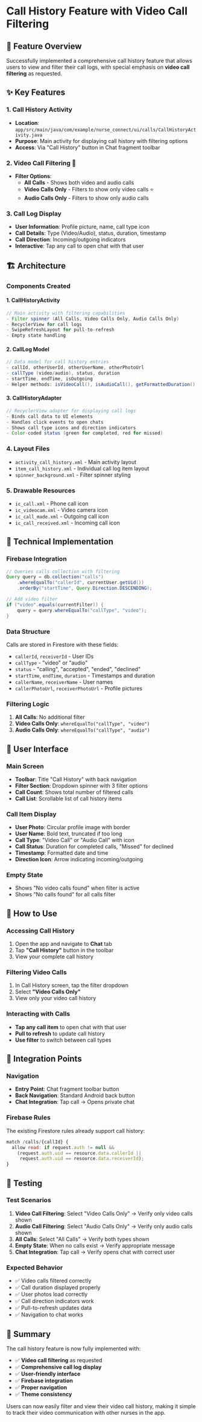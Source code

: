 # Call History Feature with Video Call Filtering

## 🎯 **Feature Overview**

Successfully implemented a comprehensive call history feature that allows users to view and filter their call logs, with special emphasis on **video call filtering** as requested.

## ✨ **Key Features**

### **1. Call History Activity**
- **Location**: `app/src/main/java/com/example/nurse_connect/ui/calls/CallHistoryActivity.java`
- **Purpose**: Main activity for displaying call history with filtering options
- **Access**: Via "Call History" button in Chat fragment toolbar

### **2. Video Call Filtering** 🎥
- **Filter Options**:
  - **All Calls** - Shows both video and audio calls
  - **Video Calls Only** - Filters to show only video calls ⭐
  - **Audio Calls Only** - Filters to show only audio calls

### **3. Call Log Display**
- **User Information**: Profile picture, name, call type icon
- **Call Details**: Type (Video/Audio), status, duration, timestamp
- **Call Direction**: Incoming/outgoing indicators
- **Interactive**: Tap any call to open chat with that user

## 🏗️ **Architecture**

### **Components Created**

#### **1. CallHistoryActivity**
```java
// Main activity with filtering capabilities
- Filter spinner (All Calls, Video Calls Only, Audio Calls Only)
- RecyclerView for call logs
- SwipeRefreshLayout for pull-to-refresh
- Empty state handling
```

#### **2. CallLog Model**
```java
// Data model for call history entries
- callId, otherUserId, otherUserName, otherPhotoUrl
- callType (video/audio), status, duration
- startTime, endTime, isOutgoing
- Helper methods: isVideoCall(), isAudioCall(), getFormattedDuration()
```

#### **3. CallHistoryAdapter**
```java
// RecyclerView adapter for displaying call logs
- Binds call data to UI elements
- Handles click events to open chats
- Shows call type icons and direction indicators
- Color-coded status (green for completed, red for missed)
```

### **4. Layout Files**
- `activity_call_history.xml` - Main activity layout
- `item_call_history.xml` - Individual call log item layout
- `spinner_background.xml` - Filter spinner styling

### **5. Drawable Resources**
- `ic_call.xml` - Phone call icon
- `ic_videocam.xml` - Video camera icon
- `ic_call_made.xml` - Outgoing call icon
- `ic_call_received.xml` - Incoming call icon

## 🔧 **Technical Implementation**

### **Firebase Integration**
```java
// Queries calls collection with filtering
Query query = db.collection("calls")
    .whereEqualTo("callerId", currentUser.getUid())
    .orderBy("startTime", Query.Direction.DESCENDING);

// Add video filter
if ("video".equals(currentFilter)) {
    query = query.whereEqualTo("callType", "video");
}
```

### **Data Structure**
Calls are stored in Firestore with these fields:
- `callerId`, `receiverId` - User IDs
- `callType` - "video" or "audio"
- `status` - "calling", "accepted", "ended", "declined"
- `startTime`, `endTime`, `duration` - Timestamps and duration
- `callerName`, `receiverName` - User names
- `callerPhotoUrl`, `receiverPhotoUrl` - Profile pictures

### **Filtering Logic**
1. **All Calls**: No additional filter
2. **Video Calls Only**: `whereEqualTo("callType", "video")`
3. **Audio Calls Only**: `whereEqualTo("callType", "audio")`

## 🎨 **User Interface**

### **Main Screen**
- **Toolbar**: Title "Call History" with back navigation
- **Filter Section**: Dropdown spinner with 3 filter options
- **Call Count**: Shows total number of filtered calls
- **Call List**: Scrollable list of call history items

### **Call Item Display**
- **User Photo**: Circular profile image with border
- **User Name**: Bold text, truncated if too long
- **Call Type**: "Video Call" or "Audio Call" with icon
- **Call Status**: Duration for completed calls, "Missed" for declined
- **Timestamp**: Formatted date and time
- **Direction Icon**: Arrow indicating incoming/outgoing

### **Empty State**
- Shows "No video calls found" when filter is active
- Shows "No calls found" for all calls filter

## 🚀 **How to Use**

### **Accessing Call History**
1. Open the app and navigate to **Chat** tab
2. Tap **"Call History"** button in the toolbar
3. View your complete call history

### **Filtering Video Calls**
1. In Call History screen, tap the filter dropdown
2. Select **"Video Calls Only"**
3. View only your video call history

### **Interacting with Calls**
- **Tap any call item** to open chat with that user
- **Pull to refresh** to update call history
- **Use filter** to switch between call types

## 🔗 **Integration Points**

### **Navigation**
- **Entry Point**: Chat fragment toolbar button
- **Back Navigation**: Standard Android back button
- **Chat Integration**: Tap call → Opens private chat

### **Firebase Rules**
The existing Firestore rules already support call history:
```javascript
match /calls/{callId} {
  allow read: if request.auth != null &&
    (request.auth.uid == resource.data.callerId ||
     request.auth.uid == resource.data.receiverId);
}
```

## 📱 **Testing**

### **Test Scenarios**
1. **Video Call Filtering**: Select "Video Calls Only" → Verify only video calls shown
2. **Audio Call Filtering**: Select "Audio Calls Only" → Verify only audio calls shown
3. **All Calls**: Select "All Calls" → Verify both types shown
4. **Empty State**: When no calls exist → Verify appropriate message
5. **Chat Integration**: Tap call → Verify opens chat with correct user

### **Expected Behavior**
- ✅ Video calls filtered correctly
- ✅ Call duration displayed properly
- ✅ User photos load correctly
- ✅ Call direction indicators work
- ✅ Pull-to-refresh updates data
- ✅ Navigation to chat works

## 🎉 **Summary**

The call history feature is now fully implemented with:
- ✅ **Video call filtering** as requested
- ✅ **Comprehensive call log display**
- ✅ **User-friendly interface**
- ✅ **Firebase integration**
- ✅ **Proper navigation**
- ✅ **Theme consistency**

Users can now easily filter and view their video call history, making it simple to track their video communication with other nurses in the app.
